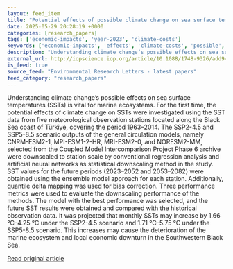 ```yaml
---
layout: feed_item
title: "Potential effects of possible climate change on sea surface temperatures: the case of the southern Black Sea coast"
date: 2025-05-29 20:28:19 +0000
categories: [research_papers]
tags: ['economic-impacts', 'year-2023', 'climate-costs']
keywords: ['economic-impacts', 'effects', 'climate-costs', 'possible', 'year-2023', 'potential']
description: "Understanding climate change’s possible effects on sea surface temperatures (SSTs) is vital for marine ecosystems"
external_url: http://iopscience.iop.org/article/10.1088/1748-9326/add94e
is_feed: true
source_feed: "Environmental Research Letters - latest papers"
feed_category: "research_papers"
---
```


Understanding climate change’s possible effects on sea surface temperatures (SSTs) is vital for marine ecosystems. For the first time, the potential effects of climate change on SSTs were investigated using the SST data from five meteorological observation stations located along the Black Sea coast of Türkiye, covering the period 1963–2014. The SSP2-4.5 and SSP5-8.5 scenario outputs of the general circulation models, namely CNRM-ESM2-1, MPI-ESM1-2-HR, MRI-ESM2-0, and NORESM2-MM, selected from the Coupled Model Intercomparison Project Phase 6 archive were downscaled to station scale by conventional regression analysis and artificial neural networks as statistical downscaling method in the study. SST values for the future periods (2023–2052 and 2053–2082) were obtained using the ensemble model approach for each station. Additionally, quantile delta mapping was used for bias correction. Three performance metrics were used to evaluate the downscaling performance of the methods. The model with the best performance was selected, and the future SST results were obtained and compared with the historical observation data. It was projected that monthly SSTs may increase by 1.66 °C–4.25 °C under the SSP2-4.5 scenario and 1.71 °C–5.75 °C under the SSP5-8.5 scenario. This increases may cause the deterioration of the marine ecosystem and local economic downturn in the Southwestern Black Sea.

[Read original article](http://iopscience.iop.org/article/10.1088/1748-9326/add94e)

